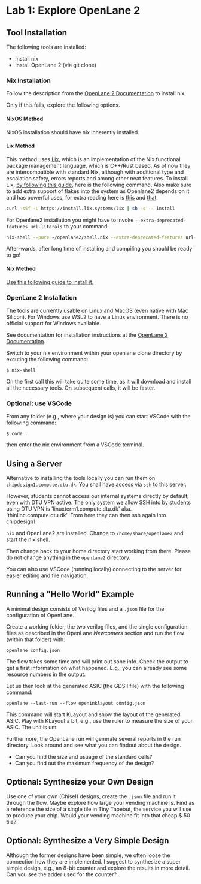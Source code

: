 # Lab 1: Explore OpenLane 2

## Tool Installation

The following tools are installed:
* Install nix
* Install OpenLane 2 (via git clone)

### Nix Installation

Follow the description from the [OpenLane 2 Documentation](https://openlane2.readthedocs.io/en/latest/) to install nix.

Only if this fails, explore the following options.

#### NixOS Method

NixOS installation should have nix inherently installed.

#### Lix Method

This method uses [Lix](https://lix.systems/), which is an implementation of the Nix functional package management language, which is C++/Rust based. As of now they are intercompatible with standard Nix, although with additional type and escalation safety, errors reports and among other neat features.
To install Lix, [by following this guide](https://lix.systems/install/), here is the following command. Also make sure to add extra support of flakes into the system as Openlane2 depends on it and has powerful uses, for extra reading here is [this](https://jade.fyi/blog/flakes-arent-real/) and [that](https://nixos-and-flakes.thiscute.world/introduction/).

```zsh
curl -sSf -L https://install.lix.systems/lix | sh -s -- install
```
For Openlane2 installation you might have to invoke `--extra-deprecated-features url-literals` to your command.
```zsh
nix-shell --pure ~/openlane2/shell.nix --extra-deprecated-features url-literals
```

After-wards, after long time of installing and compiling you should be ready to go!

#### Nix Method

[Use this following guide to install it.](https://nixos.wiki/wiki/Nix_Installation_Guide)

### OpenLane 2 Installation

The tools are currently usable on Linux and MacOS (even native with Mac Silicon). For Windows use WSL2 to have a Linux environment. There is no official support for Windows available.

See documentation for installation instructions at the [OpenLane 2 Documentation](https://openlane2.readthedocs.io/en/latest/).

Switch to your nix environment within your openlane clone directory by excuting the following command:

`$ nix-shell`

On the first call this will take quite some time, as it will download and install all the necessary tools. On subsequent calls, it will be faster.

### Optional: use VSCode

From any folder (e.g., where your design is) you can start VSCode with the following command:

`$ code .`

then enter the nix environment from a VSCode terminal.

## Using a Server

Alternative to installing the tools locally you can run them on
`chipdesign1.compute.dtu.dk`. You shall have access via `ssh` to this server.

However, students cannot access our internal systems directly by default, even with DTU VPN active. The only system we allow SSH into by students using DTU VPN is 'linuxterm1.compute.dtu.dk' aka. 'thinlinc.compute.dtu.dk'. From here they can then ssh again into chipdesign1.

`nix` and OpenLane2 are installed. Change to `/home/share/openlane2` and
start the nix shell.

Then change back to your home directory start working from there.
Please do not change anything in the `openlane2` directory.

You can also use VSCode (running locally) connecting to the server for
easier editing and file navigation.

## Running a "Hello World" Example

A minimal design consists of Verilog files and a `.json` file for the configuration of OpenLane.

Create a working folder, the two verilog files, and the single configuration files as described in the OpenLane *Newcomers* section and run the flow (within that folder) with:

```
openlane config.json
```

The flow takes some time and will print out sone info. Check the output to get a first information on what happened. E.g., you can already see some resource numbers in the output.

Let us then look at the generated ASIC (the GDSII file) with the following command:

```
openlane --last-run --flow openinklayout config.json
```

This command will start KLayout and show the layout of the generated ASIC. Play with KLayout a bit, e.g., use the ruler to measure the size of your ASIC. The unit is um.

Furthermore, the OpenLane run will generate several reports in the run directory. Look around and see what you can findout about the design.

* Can you find the size and usuage of the standard cells?
* Can you find out the maximum frequency of the design?

## Optional: Synthesize your Own Design

Use one of your own (Chisel) designs, create the `.json` file and run it through the flow. Maybe explore how large your vending machine is. Find as a reference the size of a single tile in Tiny Tapeout, the service you will use to produce your chip. Would your vending machine fit into that cheap $ 50 tile?

## Optional: Synthesize a Very Simple Design

Although the former designs have been simple, we often loose the connection how they are implemented. I suggest to synthesize a super simple design, e.g., an 8-bit counter and explore the results in more detail. Can you see the adder used for the counter?